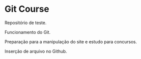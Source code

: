 # Git Course

Repositório de teste.

Funcionamento do Git.

Preparação para a manipulação do site e estudo para concursos.

Inserção de arquivo no Github.